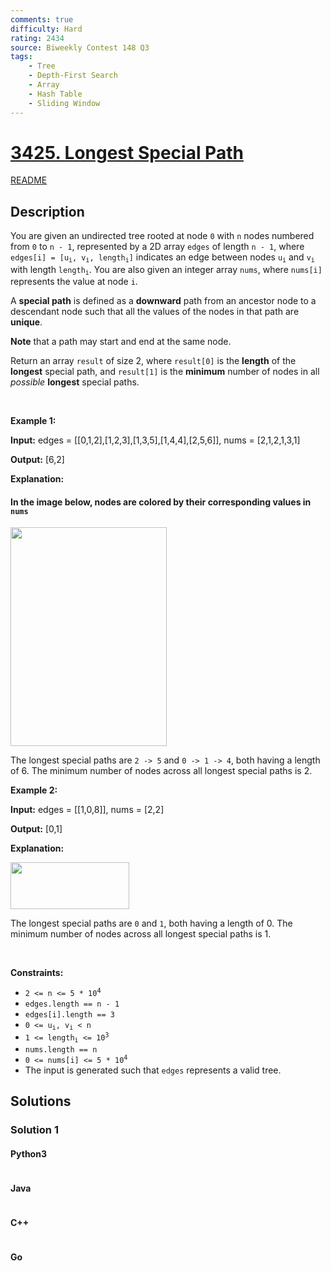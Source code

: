 ```yaml
---
comments: true
difficulty: Hard
rating: 2434
source: Biweekly Contest 148 Q3
tags:
    - Tree
    - Depth-First Search
    - Array
    - Hash Table
    - Sliding Window
---
```


<!-- problem:start -->

# [3425. Longest Special Path](https://leetcode.com/problems/longest-special-path)

[README](/solution/3400-3499/3425.Longest%20Special%20Path/README.md)

## Description

<!-- description:start -->

<p>You are given an undirected tree rooted at node <code>0</code> with <code>n</code> nodes numbered from <code>0</code> to <code>n - 1</code>, represented by a 2D array <code>edges</code> of length <code>n - 1</code>, where <code>edges[i] = [u<sub>i</sub>, v<sub>i</sub>, length<sub>i</sub>]</code> indicates an edge between nodes <code>u<sub>i</sub></code> and <code>v<sub>i</sub></code> with length <code>length<sub>i</sub></code>. You are also given an integer array <code>nums</code>, where <code>nums[i]</code> represents the value at node <code>i</code>.</p>

<p>A <b data-stringify-type="bold">special path</b> is defined as a <b data-stringify-type="bold">downward</b> path from an ancestor node to a descendant node such that all the values of the nodes in that path are <b data-stringify-type="bold">unique</b>.</p>

<p><strong>Note</strong> that a path may start and end at the same node.</p>

<p>Return an array <code data-stringify-type="code">result</code> of size 2, where <code>result[0]</code> is the <b data-stringify-type="bold">length</b> of the <strong>longest</strong> special path, and <code>result[1]</code> is the <b data-stringify-type="bold">minimum</b> number of nodes in all <i data-stringify-type="italic">possible</i> <strong>longest</strong> special paths.</p>

<p>&nbsp;</p>
<p><strong class="example">Example 1:</strong></p>

<div class="example-block">
<p><strong>Input:</strong> <span class="example-io">edges = [[0,1,2],[1,2,3],[1,3,5],[1,4,4],[2,5,6]], nums = [2,1,2,1,3,1]</span></p>

<p><strong>Output:</strong> <span class="example-io">[6,2]</span></p>

<p><strong>Explanation:</strong></p>

<h4>In the image below, nodes are colored by their corresponding values in <code>nums</code></h4>

<p><img alt="" src="https://fastly.jsdelivr.net/gh/doocs/leetcode@main/solution/3400-3499/3425.Longest%20Special%20Path/images/tree3.jpeg" style="width: 250px; height: 350px;" /></p>

<p>The longest special paths are <code>2 -&gt; 5</code> and <code>0 -&gt; 1 -&gt; 4</code>, both having a length of 6. The minimum number of nodes across all longest special paths is 2.</p>
</div>

<p><strong class="example">Example 2:</strong></p>

<div class="example-block">
<p><strong>Input:</strong> <span class="example-io">edges = [[1,0,8]], nums = [2,2]</span></p>

<p><strong>Output:</strong> <span class="example-io">[0,1]</span></p>

<p><strong>Explanation:</strong></p>

<p><img alt="" src="https://fastly.jsdelivr.net/gh/doocs/leetcode@main/solution/3400-3499/3425.Longest%20Special%20Path/images/tree4.jpeg" style="width: 190px; height: 75px;" /></p>

<p>The longest special paths are <code>0</code> and <code>1</code>, both having a length of 0. The minimum number of nodes across all longest special paths is 1.</p>
</div>

<p>&nbsp;</p>
<p><strong>Constraints:</strong></p>

<ul>
	<li><code>2 &lt;= n &lt;= 5 * 10<sup><span style="font-size: 10.8333px;">4</span></sup></code></li>
	<li><code>edges.length == n - 1</code></li>
	<li><code>edges[i].length == 3</code></li>
	<li><code>0 &lt;= u<sub>i</sub>, v<sub>i</sub> &lt; n</code></li>
	<li><code>1 &lt;= length<sub>i</sub> &lt;= 10<sup>3</sup></code></li>
	<li><code>nums.length == n</code></li>
	<li><code>0 &lt;= nums[i] &lt;= 5 * 10<sup>4</sup></code></li>
	<li>The input is generated such that <code>edges</code> represents a valid tree.</li>
</ul>

<!-- description:end -->

## Solutions

<!-- solution:start -->

### Solution 1

<!-- tabs:start -->

#### Python3

```python

```

#### Java

```java

```

#### C++

```cpp

```

#### Go

```go

```

<!-- tabs:end -->

<!-- solution:end -->

<!-- problem:end -->

